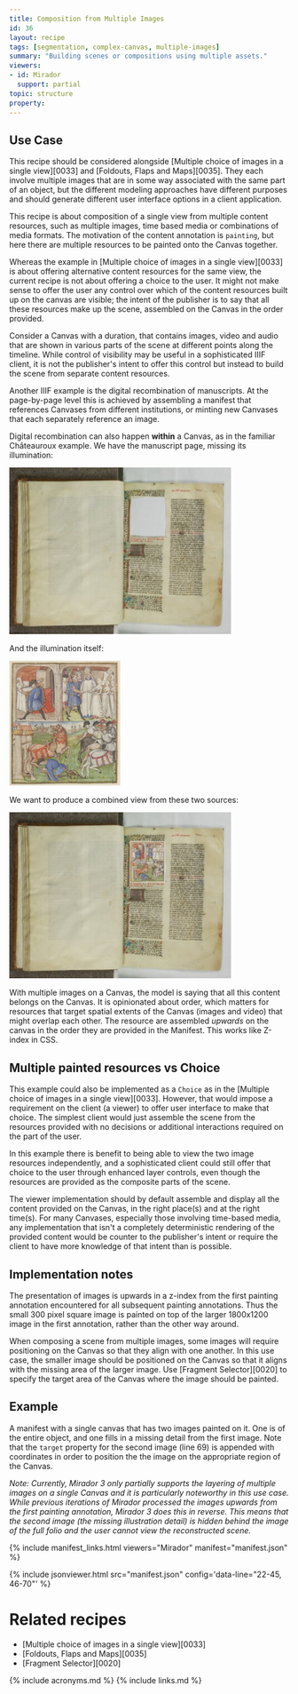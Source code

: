 ```yaml
---
title: Composition from Multiple Images
id: 36
layout: recipe
tags: [segmentation, complex-canvas, multiple-images]
summary: "Building scenes or compositions using multiple assets."
viewers:
- id: Mirador
  support: partial
topic: structure
property:
---
```



## Use Case

This recipe should be considered alongside [Multiple choice of images in a single view][0033] and [Foldouts, Flaps and Maps][0035]. They each involve multiple images that are in some way associated with the same part of an object, but the different modeling approaches have different purposes and should generate different user interface options in a client application.

This recipe is about composition of a single view from multiple content resources, such as multiple images, time based media or combinations of media formats. The motivation of the content annotation is `painting`, but here there are multiple resources to be painted onto the Canvas together.

Whereas the example in [Multiple choice of images in a single view][0033] is about offering alternative content resources for the same view, the current recipe is not about offering a choice to the user. It might not make sense to offer the user any control over which of the content resources built up on the canvas are visible; the intent of the publisher is to say that all these resources make up the scene, assembled on the Canvas in the order provided.

Consider a Canvas with a duration, that contains images, video and audio that are shown in various parts of the scene at different points along the timeline. While control of visibility may be useful in a sophisticated IIIF client, it is not the publisher's intent to offer this control but instead to build the scene from separate content resources.

Another IIIF example is the digital recombination of manuscripts. At the page-by-page level this is achieved by assembling a manifest that references Canvases from different institutions, or minting new Canvases that each separately reference an image.

Digital recombination can also happen **within** a Canvas, as in the familiar Châteauroux example. We have the manuscript page, missing its illumination:

![full manuscript page with missing illumination](chateauroux.jpg)

And the illumination itself:

![cutting of a manuscript illumination](detail.png)

We want to produce a combined view from these two sources:

![reconstructed manuscript page](combined.png)

With multiple images on a Canvas, the model is saying that all this content belongs on the Canvas. It is opinionated about order, which matters for resources that target spatial extents of the Canvas (images and video) that might overlap each other. The resource are assembled _upwards_ on the canvas in the order they are provided in the Manifest. This works like Z-index in CSS.

## Multiple painted resources vs Choice

This example could also be implemented as a `Choice` as in the [Multiple choice of images in a single view][0033]. However, that would impose a requirement on the client (a viewer) to offer user interface to make that choice. The simplest client would just assemble the scene from the resources provided with no decisions or additional interactions required on the part of the user.

In this example there is benefit to being able to view the two image resources independently, and a sophisticated client could still offer that choice to the user through enhanced layer controls, even though the resources are provided as the composite parts of the scene.

The viewer implementation should by default assemble and display all the content provided on the Canvas, in the right place(s) and at the right time(s). For many Canvases, especially those involving time-based media, any implementation that isn't a completely deterministic rendering of the provided content would be counter to the publisher's intent or require the client to have more knowledge of that intent than is possible.


## Implementation notes

The presentation of images is upwards in a z-index from the first painting annotation encountered for all subsequent painting annotations. Thus the small 300 pixel square image is painted on top of the larger 1800x1200 image in the first annotation, rather than the other way around.

When composing a scene from multiple images, some images will require positioning on the Canvas so that they align with one another. In this use case, the smaller image should be positioned on the Canvas so that it aligns with the missing area of the larger image. Use [Fragment Selector][0020] to specify the target area of the Canvas where the image should be painted.

## Example

A manifest with a single canvas that has two images painted on it. One is of the entire object, and one fills in a missing detail from the first image. Note that the `target` property for the second image (line 69) is appended with coordinates in order to position the the image on the appropriate region of the Canvas.

*Note: Currently, Mirador 3 only partially supports the layering of multiple images on a single Canvas and it is particularly noteworthy in this use case. While previous iterations of Mirador processed the images upwards from the first painting annotation, Mirador 3 does this in reverse. This means that the second image (the missing illustration detail) is hidden behind the image of the full folio and the user cannot view the reconstructed scene.*

{% include manifest_links.html viewers="Mirador" manifest="manifest.json" %}

{% include jsonviewer.html src="manifest.json" config='data-line="22-45, 46-70"' %}

# Related recipes

* [Multiple choice of images in a single view][0033]
* [Foldouts, Flaps and Maps][0035]
* [Fragment Selector][0020]

{% include acronyms.md %}
{% include links.md %}
